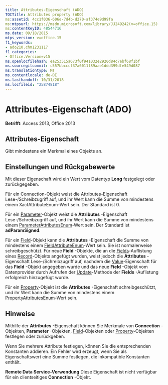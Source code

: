 ```yaml
---
title: Attributes-Eigenschaft (ADO)
TOCTitle: Attributes property (ADO)
ms:assetid: 4cc1f036-606e-7d4b-d270-af374e9d99fa
ms:mtpsurl: https://msdn.microsoft.com/library/JJ249242(v=office.15)
ms:contentKeyID: 48544716
ms.date: 09/18/2015
mtps_version: v=office.15
f1_keywords:
- ado210.chm1231117
f1_categories:
- Office.Version=v15
ms.openlocfilehash: ea253515a673f0f941032e2920d84c7ebf68f1bf
ms.sourcegitcommit: c557bbcccf37a6011f89aae1ddd399dfe549d087
ms.translationtype: MT
ms.contentlocale: de-DE
ms.lasthandoff: 10/31/2018
ms.locfileid: "25874818"
---
```

# <a name="attributes-property-ado"></a>Attributes-Eigenschaft (ADO)


**Betrifft**: Access 2013, Office 2013


## <a name="attributes-property"></a>Attributes-Eigenschaft

Gibt mindestens ein Merkmal eines Objekts an.

## <a name="settings-and-return-values"></a>Einstellungen und Rückgabewerte

Mit dieser Eigenschaft wird ein Wert vom Datentyp **Long** festgelegt oder zurückgegeben.

Für ein Connection-Objekt weist die Attributes-Eigenschaft Lese-/Schreibzugriff auf, und ihr Wert kann die Summe von mindestens einem XactAttributeEnum-Wert sein. Der Standard ist 0.

Für ein [Parameter](parameter-object-ado.md)-Objekt weist die **Attributes** -Eigenschaft Lese-/Schreibzugriff auf, und ihr Wert kann die Summe von mindestens einem [ParameterAttributesEnum](parameterattributesenum.md)-Wert sein. Der Standard ist **adParamSigned**.

Für ein [Field](field-object-ado.md)-Objekt kann die **Attributes** -Eigenschaft die Summe von mindestens einem [FieldAttributeEnum](fieldattributeenum.md)-Wert sein. Sie ist normalerweise schreibgeschützt. Für neue **Field** -Objekte, die an die [Fields](fields-collection-ado.md)-Auflistung eines [Record](record-object-ado.md)-Objekts angefügt wurden, weist jedoch die **Attributes** -Eigenschaft Lese-/Schreibzugriff auf, nachdem die [Value](value-property-ado.md)-Eigenschaft für das **Field** -Objekt angegeben wurde und das neue **Field** -Objekt vom Datenprovider durch Aufrufen der [Update](update-method-ado.md)-Methode der **Fields** -Auflistung erfolgreich hinzugefügt wurde.

Für ein [Property](property-object-ado.md)-Objekt ist die **Attributes** -Eigenschaft schreibgeschützt, und ihr Wert kann die Summe von mindestens einem [PropertyAttributesEnum](propertyattributesenum.md)-Wert sein.

## <a name="remarks"></a>Hinweise

Mithilfe der **Attributes** -Eigenschaft können Sie Merkmale von **Connection** -Objekten, **Parameter** -Objekten, [Field](field-object-ado.md)-Objekten oder [Property](property-object-ado.md)-Objekten festlegen oder zurückgeben.

Wenn Sie mehrere Attribute festlegen, können Sie die entsprechenden Konstanten addieren. Ein Fehler wird erzeugt, wenn Sie als Eigenschaftswert eine Summe festlegen, die inkompatible Konstanten enthält.

**Remote Data Service-Verwendung** Diese Eigenschaft ist nicht verfügbar für ein clientseitiges **Connection** -Objekt.


